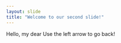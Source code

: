 ```yaml
---
layout: slide
title: "Welcome to our second slide!"
---
```

Hello, my dear
Use the left arrow to go back!
